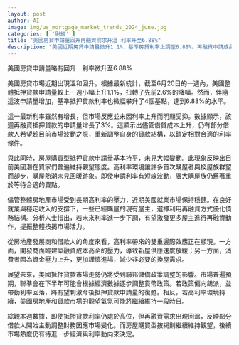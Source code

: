 ```yaml
---
layout: post
author: AI
image: img/us_mortgage_market_trends_2024_june.jpg
categories: [ '財經' ]
title: "美國房貸申請量回升再融資需求升溫 利率升至6.88%"
description: "美國近期房貸申請量微升1.1%，基準房貸利率上調至6.88%。再融資申請成長3%，顯示部分借款人積極調整貸款結構。房屋購買申請量則持平，反映買家觀望態度。市場未見明顯回暖，後續走勢將受聯準會政策及經濟數據影響。"
---
```

美國房貸申請量略有回升　利率微升至6.88%

美國房貸市場近期出現溫和回升。根據最新統計，截至6月20日的一週內，美國整體抵押貸款申請量較上一週小幅上升1.1%，扭轉了先前2.6%的降幅。然而，伴隨這波申請量增加，基準抵押貸款利率也微幅攀升了4個基點，達到6.88%的水平。

這一最新利率雖然有增長，但市場反應並未因利率上升而明顯受抑。數據顯示，該週再融資抵押貸款的申請量增長了3%。這顯示出儘管借貸成本上升，仍有部分借款人希望趁目前市場波動之際，重新調整自身的貸款結構，以鎖定相對合適的利率條件。

與此同時，房屋購買型抵押貸款申請量基本持平，未見大幅變動。此現象反映出目前美國潛在買家們普遍維持觀望態度。高利率環境讓許多首次購屋者與換屋族群望而卻步，購屋熱潮未見回暖跡象。即使申請利率有短線波動，廣大購屋族仍舊著重於等待合適的買點。

儘管整體房地產市場受到長期高利率的壓力，近期美國就業市場保持穩健。在良好就業與穩定收入的支撐下，一些已經購屋的現有屋主，選擇利用再融資方式優化債務結構。分析人士指出，若未來利率進一步下調，有望激發更多屋主進行再融資動作，提振整體按揭市場活力。

從房地產發展商和借款人的角度來看，高利率帶來的雙重邊際效應正在顯現。一方面，開發商面臨建築融資成本高企的壓力，導致新屋供應速度放緩；另一方面，消費者因為資金壓力上升，更加謹慎進場，減少非必要的換屋需求。 

展望未來，美國抵押貸款市場走勢仍將受到聯邦儲備政策調整的影響。市場普遍預期，聯準會在下半年可能會根據經濟數據逐步調整貨幣政策。若政策偏向鴿派，並帶動利率回落，將有望刺激今後抵押貸款申請量的復甦。相反，若高利率環境持續，美國房地產和貸款市場的觀望氣氛可能將繼續維持一段時日。

綜觀本週數據，即使抵押貸款利率仍處於高位，但再融資需求出現回溫，反映部分借款人開始主動調整財務因應市場變化。而房屋購買型按揭則繼續維持觀望，後續市場熱度仍有待進一步經濟與利率動向來決定。